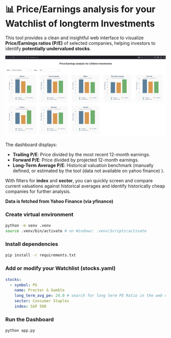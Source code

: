 # 📊 Price/Earnings analysis for your Watchlist of longterm Investments

This tool provides a clean and insightful web interface to visualize **Price/Earnings ratios (P/E)** of selected companies, helping investors to identify **potentially undervalued stocks**.


![image](dashboard.png)

The dashboard displays:

- **Trailing P/E**: Price divided by the most recent 12-month earnings.
- **Forward P/E**: Price divided by projected 12-month earnings.
- **Long-Term Average P/E**: Historical valuation benchmark (manually defined, or estimated by the tool (data not available on yahoo finance) ).

With filters for **index** and **sector**, you can quickly screen and compare current valuations against historical averages and identify historically cheap companies for further analysis.

**Data is fetched from Yahoo Finance (via yfinance)**

### Create virtual environment

```bash
python -m venv .venv
source .venv/bin/activate # on Windows: .venv\Scripts\activate
```

### Install dependencies
```bash
pip install -r requirements.txt
```

### Add or modify your Watchlist (stocks.yaml)

```yaml 
stocks: 
  - symbol: PG
    name: Procter & Gamble
    long_term_avg_pe: 24.0 # search for long term PE Ratio in the web or let the tool estimate
    sector: Consumer Staples
    index: S&P 500
```

### Run the Dashboard
```bash
python app.py
```
